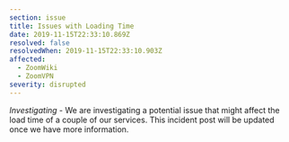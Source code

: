 ```yaml
---
section: issue
title: Issues with Loading Time
date: 2019-11-15T22:33:10.869Z
resolved: false
resolvedWhen: 2019-11-15T22:33:10.903Z
affected:
  - ZoomWiki
  - ZoomVPN
severity: disrupted
---
```

_Investigating_ - We are investigating a potential issue that might affect the load time of a couple of our services. This incident post will be updated once we have more information.
